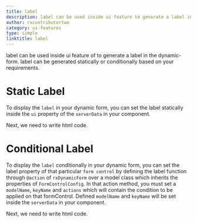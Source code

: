 ```yaml
---
title: label
description: label can be used inside ui feature to generate a label in the dynamic-form. label can be generated statically or conditionally based on your requirements.
author: rxcontributortwo
category: ui-features
type: simple
linktitle: label
---
```


<div class="title-bar"><p>label can be used inside ui feature of to generate a label in the dynamic-form. label can be generated statically or conditionally based on your requirements.</p></div>

# Static Label

To display the `label` in your dynamic form, you can set the label statically inside the `ui` property of the `serverData` in your component.

<div component="app-code" key="label-static-component"></div>
Next, we need to write html code.
<div component="app-code" key="label-static-html"></div>
<div component="app-example-runner" ref-component="app-label-static"></div>

# Conditional Label

To display the `label` conditionally in your dynamic form, you can set the label property of that particular `form control` by defining the label function through `@action` of `rxDynamicForm` over a model class which inherits the properties of `FormControlConfig`. In that action method, you must set a `modelName`, `keyName` and `actions` which will contain the condition to be applied on that formControl. Defined `modelName` and `keyName` will be set inside the `serverData` in your component.

<div component="app-code" key="label-conditional-component"></div>
Next, we need to write html code.
<div component="app-code" key="label-conditional-html"></div>
<div component="app-example-runner" ref-component="app-label-conditional"></div>